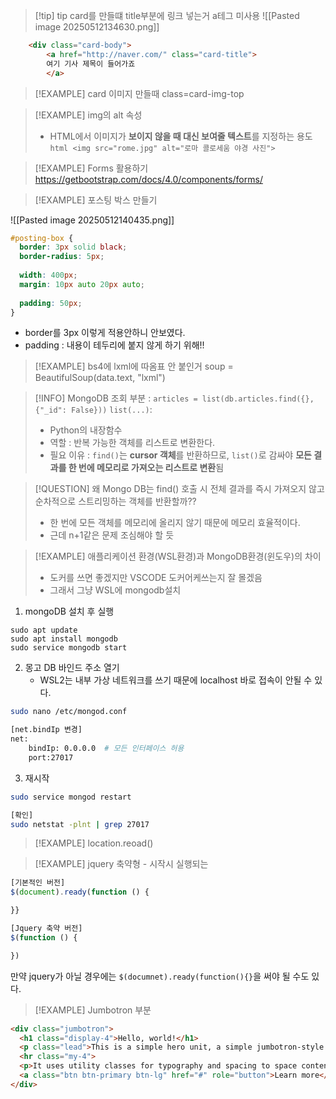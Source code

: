 




>[!tip] tip card를 만들떄 title부분에 링크 넣는거 a테그 미사용 
![[Pasted image 20250512134630.png]]
```html
	<div class="card-body">
		<a href="http://naver.com/" class="card-title">
		여기 기사 제목이 들어가죠
		</a>
```



>[!EXAMPLE] card 이미지 만들때 class=card-img-top



>[!EXAMPLE] img의 alt 속성
>- HTML에서 이미지가 **보이지 않을 때 대신 보여줄 텍스트**를 지정하는 용도
```html <img src="rome.jpg" alt="로마 콜로세움 야경 사진">```



>[!EXAMPLE] Forms 활용하기 
>https://getbootstrap.com/docs/4.0/components/forms/


>[!EXAMPLE] 포스팅 박스 만들기

![[Pasted image 20250512140435.png]]
```css
#posting-box {
  border: 3px solid black;
  border-radius: 5px;
  
  width: 400px;
  margin: 10px auto 20px auto;
  
  padding: 50px;
}
```
- border를 3px 이렇게 적용안하니 안보였다.
- padding : 내용이 테두리에 붙지 않게 하기 위해!!



>[!EXAMPLE] bs4에 lxml에 따옴표 안 붙인거 
soup = BeautifulSoup(data.text, "lxml")


> [!INFO]  MongoDB 조회 부분  : `articles = list(db.articles.find({}, {"_id": False}))`
> `list(...)`:  
> - Python의 내장함수
> - 역할 : 반복 가능한 객체를 리스트로 변환한다.
> - 필요 이유 : `find()`는 **cursor 객체**를 반환하므로, `list()`로 감싸야 **모든 결과를 한 번에 메모리로 가져오는 리스트로 변환**됨

>[!QUESTION] 왜 Mongo DB는 find() 호출 시 전체 결과를 즉시 가져오지 않고 순차적으로 스트리밍하는 객체를 반환할까??
>- 한 번에 모든 객체를 메모리에 올리지 않기 때문에 메모리 효율적이다.
>- 근데 n+1같은 문제 조심해야 할 듯 


>[!EXAMPLE] 애플리케이션 환경(WSL환경)과 MongoDB환경(윈도우)의 차이 
>- 도커를 쓰면 좋겠지만 VSCODE 도커어케쓰는지 잘 몰겠음
>- 그래서 그냥 WSL에 mongodb설치
>
1. mongoDB 설치 후 실행
```wsl
sudo apt update
sudo apt install mongodb
sudo service mongodb start
```

2. 몽고 DB 바인드 주소 열기
	- WSL2는 내부 가상 네트워크를 쓰기 때문에 localhost 바로 접속이 안될 수 있다.
```bash
sudo nano /etc/mongod.conf

[net.bindIp 변경]
net:
	bindIp: 0.0.0.0  # 모든 인터페이스 허용 
	port:27017
```

3. 재시작 
```bash
sudo service mongod restart

[확인]
sudo netstat -plnt | grep 27017
```



>[!EXAMPLE] location.reoad()


>[!EXAMPLE] jquery 축약형 - 시작시 실행되는
>

```javascript
[기본적인 버전]
$(document).ready(function () {

}}

[Jquery 축약 버전]
$(function () {

})
```

만약 jquery가 아닐 경우에는 `$(documnet).ready(function(){}`을 써야 될 수도 있다.


>[!EXAMPLE] Jumbotron 부분
```html
<div class="jumbotron">
  <h1 class="display-4">Hello, world!</h1>
  <p class="lead">This is a simple hero unit, a simple jumbotron-style component for calling extra attention to featured content or information.</p>
  <hr class="my-4">
  <p>It uses utility classes for typography and spacing to space content out within the larger container.</p>
  <a class="btn btn-primary btn-lg" href="#" role="button">Learn more</a>
</div>
```

